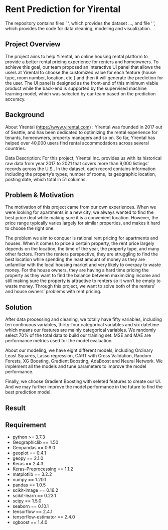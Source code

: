 # Rent Prediction for Yirental

The repository contains files ‘  ‘, which provides the dataset …, and file ‘  ’, which provides the code for data cleaning, modeling and visualization.

## Project Overview

The project aims to help Yirental, an online housing rental platform to provide a better rental pricing experience for renters and homeowners. To achieve this goal, our team proposed an interactive UI panel that allows the users at Yirental to choose the customized value for each feature (house type, room number, location, etc.) and then it will generate the prediction for the user. The UI panel is designed as the front-end of this minimum viable product while the back-end is supported by the supervised machine learning model, which was selected by our team based on the prediction accuracy.


## Background

About Yirental (https://www.yirental.com) : 
Yirental was founded in 2017 out of Seattle, and has been dedicated to optimizing the rental experience for tenants, homeowners, property managers and so on. So far, Yirental has helped over 40,000 users find rental accommodations across several countries.

Data Description: 
For this project, Yirental Inc. provides us with its historical raw data from year 2017 to 2021 that covers more than 9,000 listings’ records across the U.S.. In the dataset, each record contains information including the property’s types, number of rooms, its geographic location, posting date, which total in 51 columns. 



## Problem & Motivation

The motivation of this project came from our own experiences. When we were looking for apartments in a new city, we always wanted to find the best price deal while making sure it is a convenient location. However, the price range typically varies largely for similar properties, and makes it hard to choose the right one. 

The problem we aim to conquer is rational rent pricing for apartments and houses. When it comes to price a certain property, the rent price largely depends on the location, the time of the year, the property type, and many other factors. From the renters perspective, they are struggling to find the best location while spending the least amount of money as they are unfamiliar with the local housing market and very likely to overpay to waste money. For the house owners, they are having a hard time pricing the property as they want to find the balance between maximizing income and still making sure the property is attractive to renters so it won’t be empty to waste money. Through this project, we want to solve both of the renters’ and house owners’ problems with rent pricing.


## Solution

After data processing and cleaning, we totally have fifty variables, including ten continuous variables, thirty-four categorical variables and six datetime which means our features are mainly categorical variables. We randomly select 70% of the total data to build our training set. MSE and MAE are performance metrics used for the model evaluation.

About our modeling, we have eight different models, including Ordinary Least Squares, Lasso regression, CART with Cross Validation, Random Forests, XG Boosting, Gradient Boosting, AdaBoost and Neural Network.  We implement all the models and tune parameters to improve the model performance.

Finally, we choose Gradient Boosting with seleted features to create our UI. And we may further improve the model performance in the future to find the best prediction model.

## Result

## Requirement

 - python >= 3.7.3
 - Geographiclib   ==    1.50
 - Geopandas   ==   0.9.0
 - geoplot   ==   0.4.1
 - geopy   ==    2.1.0
 - Keras   ==   2.4.3
 - Keras-Preprocessing   ==   1.1.2
 - matplotlib   ==   3.2.2
 - numpy   ==   1.20.1
 - pandas   ==   1.0.5
 - scikit-image   ==   0.16.2
 - scikit-learn   ==   0.23.1
 - scipy   ==   1.5.0
 - seaborn   ==   0.10.1
 - tensorflow   ==   2.4.1
 - tensorflow-estimator   ==   2.4.0
 - xgboost   ==   1.4.0


